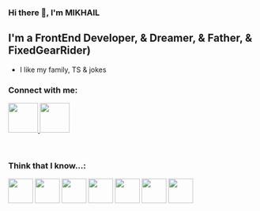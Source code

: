### Hi there 👋, I'm MIKHAIL

## I'm a FrontEnd Developer, & Dreamer, & Father, & FixedGearRider)

- I like my family, TS & jokes

### Connect with me:

<p>
<a href="https://www.linkedin.com/in/mikhail-yachnik-91277922b/" target="_blank">
<img width="60px" src="https://cdn-icons-png.flaticon.com/512/145/145807.png"/>
</a>
<a href="https://t.me/krblnj" target="_blank">
<img width="60px" src="https://cdn-icons-png.flaticon.com/512/906/906377.png"/>
</a>
</p>
<br/>

### Think that I know...:

<p>
<img width="50px" src="https://cdn.iconscout.com/icon/free/png-128/angular-3628622-3029847.png"/>
<img width="50px" src="https://seeklogo.com/images/R/rxjs-logo-DD3DF87EEF-seeklogo.com.png"/>
<img width="50px" src="https://cdn.icon-icons.com/icons2/2415/PNG/512/redux_original_logo_icon_146365.png"/>
<img width="50px" src="https://cdn-icons-png.flaticon.com/512/541/541552.png"/>
<img width="50px" src="https://cdn-icons-png.flaticon.com/512/5968/5968381.png"/>
<img width="50px" src="https://cdn-icons-png.flaticon.com/512/733/733553.png"/>
<img width="50px" src="https://cdn-icons-png.flaticon.com/512/1126/1126012.png"/>

</p>
<!--
**YACHNIKMIKHAIL/YACHNIKMIKHAIL** is a ✨ _special_ ✨ repository because its `README.md` (this file) appears on your GitHub profile.

Here are s
- 🔭 I’m currently working on ...
- 🌱 I’m currently learning ...
- 👯 I’m looking to collaborate on ...
- 🤔 I’m looking for help with ...
- 💬 Ask me about ...
- 📫 How to reach me: ...
- 😄 Pronouns: ...
- ⚡ Fun fact: ...
-->
